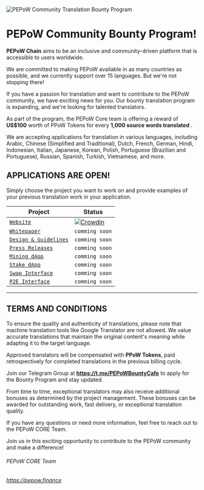 ![PEPoW Community Translation Bounty Program](https://translation-bounty-program.jpg)

# PEPoW Community Bounty Program!

**PEPoW Chain** aims to be an inclusive and community-driven platform that is accessible to users worldwide.

We are committed to making PEPoW available in as many countries as possible, and we currently support over 15 languages. But we're not stopping there!

If you have a passion for translation and want to contribute to the PEPoW community, we have exciting news for you. Our bounty translation program is expanding, and we're looking for talented translators.

As part of the program, the PEPoW Core team is offering a reward of **US$100** worth of PPoW Tokens for every **1,000 source words translated** .

We are accepting applications for translation in various languages, including Arabic, Chinese (Simplified and Traditional), Dutch, French, German, Hindi, Indonesian, Italian, Japanese, Korean, Polish, Portuguese (Brazilian and Portuguese), Russian, Spanish, Turkish, Vietnamese, and more.

## APPLICATIONS ARE OPEN!

Simply choose the project you want to work on and provide examples of your previous translation work in your application.

| Project | Status |
| --- | --- |
| [`Website`]([[https://crowdin.com/project/ishnd-ito](https://crowdin.com/project/pepow-chain)](https://crowdin.com/project/pepow-chain)) | [![Crowdin](https://badges.crowdin.net/pepow-chain/localized.svg)](https://crowdin.com/project/pepow-chain) |
| [`Whitepaper`](#) | `comming soon` |
| [`Design & Guidelines`](#) | `comming soon` |
| [`Press Releases`](#) | `comming soon` |
| [`Mining dApp`](#) | `comming soon` |
| [`Stake dApp`](#) | `comming soon` |
| [`Swap Interface`](#) | `comming soon` |
| [`P2E Interface`](#) | `comming soon` |



-----

## TERMS AND CONDITIONS

To ensure the quality and authenticity of translations, please note that machine translation tools like Google Translator are not allowed. We value accurate translations that maintain the original content's meaning while adapting it to the target language.

Approved translators will be compensated with **PPoW Tokens**, paid retrospectively for completed translations in the previous billing cycle.

Join our Telegram Group at **https://t.me/PEPoWBountyCafe** to apply for the Bounty Program and stay updated.

From time to time, exceptional translators may also receive additional bonuses as determined by the project management. These bonuses can be awarded for outstanding work, fast delivery, or exceptional translation quality.

If you have any questions or need more information, feel free to reach out to the PEPoW CORE Team.

Join us in this exciting opportunity to contribute to the PEPoW community and make a difference!

###### PEPoW CORE Team
###### https://pepow.finance
